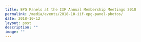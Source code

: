 ```yaml
---
title: EPG Panels at the IIF Annual Membership Meetings 2018
permalink: /media/events/2018-10-iif-epg-panel-photos/
date: 2018-10-12
layout: post
description: ""
image: ""
---
```

